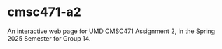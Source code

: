 # cmsc471-a2
An interactive web page for UMD CMSC471 Assignment 2, in the Spring 2025 Semester for Group 14.

